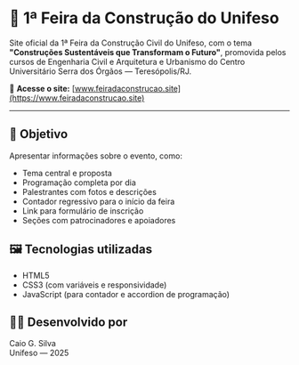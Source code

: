 # 🌱 1ª Feira da Construção do Unifeso

Site oficial da 1ª Feira da Construção Civil do Unifeso, com o tema **"Construções Sustentáveis que Transformam o Futuro"**, promovida pelos cursos de Engenharia Civil e Arquitetura e Urbanismo do Centro Universitário Serra dos Órgãos — Teresópolis/RJ.

🔗 **Acesse o site:**  [www.feiradaconstrucao.site](https://www.feiradaconstrucao.site)

---

## 📌 Objetivo

Apresentar informações sobre o evento, como:
- Tema central e proposta
- Programação completa por dia
- Palestrantes com fotos e descrições
- Contador regressivo para o início da feira
- Link para formulário de inscrição
- Seções com patrocinadores e apoiadores

## 🖼️ Tecnologias utilizadas

- HTML5
- CSS3 (com variáveis e responsividade)
- JavaScript (para contador e accordion de programação)

## 👨‍💻 Desenvolvido por

Caio G. Silva  
Unifeso — 2025

